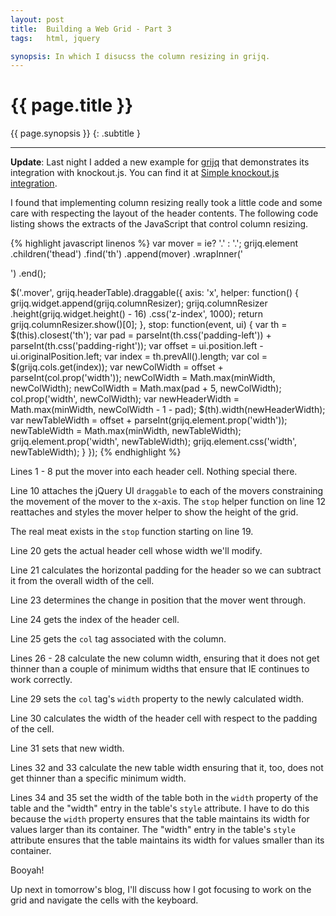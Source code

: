 ```yaml
---
layout: post
title:  Building a Web Grid - Part 3
tags:   html, jquery

synopsis: In which I disucss the column resizing in grijq.
---
```


# {{ page.title }}

{{ page.synopsis }}
{: .subtitle }

-----

**Update**: Last night I added a new example for
[grijq](http://curtis.schlak.com/grijq) that demonstrates its integration with
knockout.js. You can find it at
[Simple knockout.js integration](http://curtis.schlak.com/grijq/examples/simple-knockout-integration.html).

I found that implementing column resizing really took a little code and some
care with respecting the layout of the header contents. The following code
listing shows the extracts of the JavaScript that control column resizing.

{% highlight javascript linenos %}
var mover = ie? '<span class="mover ie">.</span>'
              : '<span class="mover">.</span>';
grijq.element
  .children('thead')
    .find('th')
      .append(mover)
      .wrapInner('<div></div>')
    .end();

$('.mover', grijq.headerTable).draggable({
  axis: 'x',
  helper: function() {
    grijq.widget.append(grijq.columnResizer);
    grijq.columnResizer
      .height(grijq.widget.height() - 16)
      .css('z-index', 1000);
    return grijq.columnResizer.show()[0];
  },
  stop: function(event, ui) {
    var th = $(this).closest('th');
    var pad = parseInt(th.css('padding-left')) + 
              parseInt(th.css('padding-right'));
    var offset = ui.position.left - ui.originalPosition.left;
    var index = th.prevAll().length;
    var col = $(grijq.cols.get(index));
    var newColWidth = offset + parseInt(col.prop('width'));
    newColWidth = Math.max(minWidth, newColWidth);
    newColWidth = Math.max(pad + 5, newColWidth);
    col.prop('width', newColWidth);
    var newHeaderWidth = Math.max(minWidth, newColWidth - 1 - pad);
    $(th).width(newHeaderWidth);
    var newTableWidth = offset + parseInt(grijq.element.prop('width'));
    newTableWidth = Math.max(minWidth, newTableWidth);
    grijq.element.prop('width', newTableWidth);
    grijq.element.css('width', newTableWidth);
  }
});
{% endhighlight %}

Lines 1 - 8 put the mover into each header cell. Nothing special there.

Line 10 attaches the jQuery UI `draggable` to each of the movers constraining
the movement of the mover to the x-axis. The `stop` helper function on line 12
reattaches and styles the mover helper to show the height of the grid.

The real meat exists in the `stop` function starting on line 19.

Line 20 gets the actual header cell whose width we'll modify.

Line 21 calculates the horizontal padding for the header so we can subtract it
from the overall width of the cell.

Line 23 determines the change in position that the mover went through.

Line 24 gets the index of the header cell.

Line 25 gets the `col` tag associated with the column.

Lines 26 - 28 calculate the new column width, ensuring that it does not get
thinner than a couple of minimum widths that ensure that IE continues to work
correctly.

Line 29 sets the `col` tag's `width` property to the newly calculated width.

Line 30 calculates the width of the header cell with respect to the padding
of the cell.

Line 31 sets that new width.

Lines 32 and 33 calculate the new table width ensuring that it, too, does not
get thinner than a specific minimum width.

Lines 34 and 35 set the width of the table both in the `width` property of the
table and the "width" entry in the table's `style` attribute. I have to do
this because the `width` property ensures that the table maintains its width
for values larger than its container. The "width" entry in the table's `style`
attribute ensures that the table maintains its width for values smaller than
its container.

Booyah!

Up next in tomorrow's blog, I'll discuss how I got focusing to work on the
grid and navigate the cells with the keyboard.
